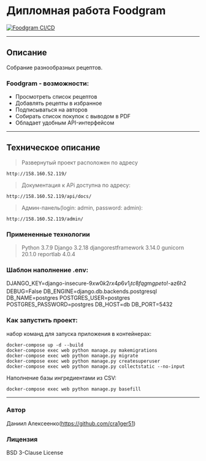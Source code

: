 # Дипломная работа Foodgram
[![Foodgram CI/CD](https://github.com/cra1ger51/foodgram-project-react/actions/workflows/foodgram_workflow.yml/badge.svg)](https://github.com/cra1ger51/foodgram-project-react/actions/workflows/foodgram_workflow.yml)

_________________________________________________
## Описание
Собрание разнообразных рецептов.

### Foodgram - возможности:

- Просмотреть список рецептов
- Добавлять рецепты в избранное
- Подписываться на авторов
- Собирать список покупок с выводом в PDF
- Обладает удобным API-интерфейсом
 
_____________________________________________________

## Техническое описание

> Развернутый проект расположен по адресу 
```
http://158.160.52.119/
```
> Документация к APi доступна по адресу: 
```
http://158.160.52.119/api/docs/
```
> Админ-панель(login: admin, password: admin): 
```
http://158.160.52.119/admin/
```

### Примененные технологии
 > Python 3.7.9
 > Django 3.2.18
 > djangorestframework 3.14.0
 > gunicorn 20.1.0
 > reportlab 4.0.4

### Шаблон наполнение .env:

DJANGO_KEY=django-insecure-9$xw0k2rx4p6v1_itc8fqg%m^p8%_z_o4x$m*gpet*o!-az6h2
DEBUG=False
DB_ENGINE=django.db.backends.postgresql
DB_NAME=postgres
POSTGRES_USER=postgres
POSTGRES_PASSWORD=postgres
DB_HOST=db
DB_PORT=5432

### Как запустить проект:

набор команд для запуска приложения в контейнерах:
```
docker-compose up -d --build
docker-compose exec web python manage.py makemigrations
docker-compose exec web python manage.py migrate
docker-compose exec web python manage.py createsuperuser
docker-compose exec web python manage.py collectstatic --no-input 
```

Наполнение базы ингредиентами из CSV:

```
docker-compose exec web python manage.py basefill
```
______________________________________
### Автор
Даниил Алексеенко(https://github.com/cra1ger51)


### Лицензия
BSD 3-Clause License